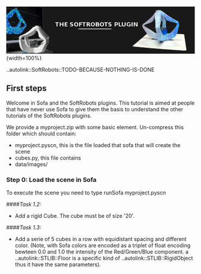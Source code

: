 ![](../../images/pluginimage.png){width=100%}

..autolink::SoftRobots::TODO-BECAUSE-NOTHING-IS-DONE

## First steps
Welcome in Sofa and the SoftRobots plugins. This tutorial is aimed at people 
that have never use Sofa to give them the basis to understand the other tutorials
of the SoftRobots plugins. 

We provide a myproject.zip with some basic element. Un-compress this folder which should contain:
- myproject.pyscn, this is the file loaded that sofa that will create the scene 
- cubes.py, this file contains 
- data/images/

### Step 0: Load the scene in Sofa
To execute the scene you need to type runSofa myproject.pyscn 


####<i>Task 1.2:</i>
- Add a rigid Cube. The cube must be of size '20'.

####<i>Task 1.3:</i>
- Add a serie of 5 cubes in a row with equidistant spacing and different color.
(Note, with Sofa colors are encoded as a triplet of float encoding bewteen 0.0 and 1.0 the intensity of the Red/Green/Blue component. a ..autolink::STLIB::Floor is a specific kind of ..autolink::STLIB::RigidObject thus it have the same parameters).
